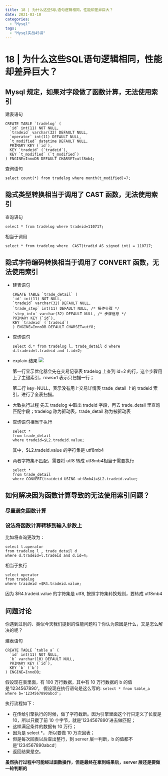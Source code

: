 ```yaml
---
title: 18 | 为什么这些SQL语句逻辑相同，性能却差异巨大？
date: 2021-03-10
categories:
  - "Mysql"
tags:
  - "Mysql实战45讲"
---
```


<!--more-->

# 18 | 为什么这些SQL语句逻辑相同，性能却差异巨大？

## Mysql 规定，如果对字段做了函数计算，无法使用索引 
建表语句
```
CREATE TABLE `tradelog` (
  `id` int(11) NOT NULL,
  `tradeid` varchar(32) DEFAULT NULL,
  `operator` int(11) DEFAULT NULL,
  `t_modified` datetime DEFAULT NULL,
  PRIMARY KEY (`id`),
  KEY `tradeid` (`tradeid`),
  KEY `t_modified` (`t_modified`)
) ENGINE=InnoDB DEFAULT CHARSET=utf8mb4;
```
查询语句
```
select count(*) from tradelog where month(t_modified)=7;
```

## 隐式类型转换相当于调用了 CAST 函数，无法使用索引
查询语句
```
select * from tradelog where tradeid=110717;
```
相当于调用
```
select * from tradelog where  CAST(tradid AS signed int) = 110717;
```

## 隐式字符编码转换相当于调用了 CONVERT 函数，无法使用索引
* 建表语句
    ```
    CREATE TABLE `trade_detail` (
    `id` int(11) NOT NULL,
    `tradeid` varchar(32) DEFAULT NULL,
    `trade_step` int(11) DEFAULT NULL, /* 操作步骤 */
    `step_info` varchar(32) DEFAULT NULL, /* 步骤信息 */
    PRIMARY KEY (`id`),
    KEY `tradeid` (`tradeid`)
    ) ENGINE=InnoDB DEFAULT CHARSET=utf8;
    ```

* 查询语句
    ```
    select d.* from tradelog l, trade_detail d where d.tradeid=l.tradeid and l.id=2;
    ```

* explain 结果
    ![](https://static001.geekbang.org/resource/image/ad/22/adfe464af1d15f3261b710a806c0fa22.png)

    第一行显示优化器会先在交易记录表 tradelog 上查到 id=2 的行，这个步骤用上了主键索引，rows=1 表示只扫描一行；

    第二行 key=NULL，表示没有用上交易详情表 trade_detail 上的 tradeid 索引，进行了全表扫描。

* 大致执行过程
    先去 tradelog 中取出 tradeid 字段，再去 trade_detail 里查询匹配字段；tradelog 称为驱动表，trade_detail 称为被驱动表

* 查询语句相当于执行
    ```
    select * 
    from trade_detail 
    where tradeid=$L2.tradeid.value;
    ```
    其中，$L2.tradeid.value 的字符集是 utf8mb4
* 两者字符集不匹配，需要将 utf8 转成 utf8mb4相当于需要执行
    ```
    select * 
    from trade_detail  
    where CONVERT(traideid USING utf8mb4)=$L2.tradeid.value; 
    ```

## 如何解决因为函数计算导致的无法使用索引问题？

### 尽量避免函数计算 

### 设法将函数计算转移到输入参数上
比如将查询更改为：
```
select l.operator 
from tradelog l , trade_detail d 
where d.tradeid=l.tradeid and d.id=4;
```
相当于执行
```
select operator 
from tradelog  
where traideid =$R4.tradeid.value;
```
因为 $R4.tradeid.value 的字符集是 utf8, 按照字符集转换规则，要转成 utf8mb4

## 问题讨论
你遇到过别的、类似今天我们提到的性能问题吗？你认为原因是什么，又是怎么解决的呢？

建表语句
```
CREATE TABLE `table_a` (
  `id` int(11) NOT NULL,
  `b` varchar(10) DEFAULT NULL,
  PRIMARY KEY (`id`),
  KEY `b` (`b`)
) ENGINE=InnoDB;
```
假设现在表里面，有 100 万行数据，其中有 10 万行数据的 b 的值是’1234567890’， 假设现在执行语句是这么写的:
`select * from table_a where b='1234567890abcd';`

执行流程如下：
* 在传给引擎执行的时候，做了字符截断。因为引擎里面这个行只定义了长度是 10，所以只截了前 10 个字节，就是’1234567890’进去做匹配；
* 这样满足条件的数据有 10 万行；
* 因为是 select *， 所以要做 10 万次回表；
* 但是每次回表以后查出整行，到 server 层一判断，b 的值都不是’1234567890abcd’;
* 返回结果是空。

**虽然执行过程中可能经过函数操作，但是最终在拿到结果后，server 层还是要做一轮判断的**